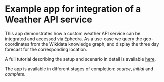 # Example app for integration of a Weather API service

This app demonstrates how a custom weather API service can be integrated and accessed via Ephedra. As a use-case we query the geo-coordinates from the Wikidata knowledge graph, and display the three day forecast for the corresponding location.

A full tutorial describing the setup and scenario in detail is available [here](../tutorials/weather/weather.md).

The app is available in different stages of completion: _source_, _initial_ and _complete_.
